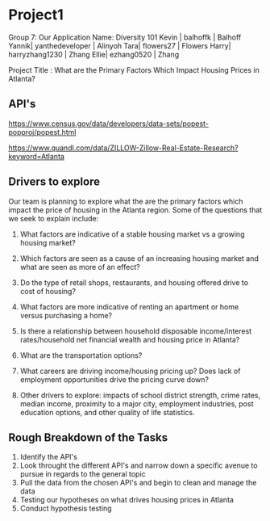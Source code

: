 # Project1
Group 7:
Our Application Name: Diversity 101
Kevin | balhoffk | Balhoff
Yannik| yanthedeveloper | Alinyoh
Tara| flowers27 | Flowers
Harry| harryzhang1230 | Zhang
Ellie| ezhang0520 | Zhang

Project Title : What are the Primary Factors Which Impact Housing Prices in Atlanta?

API's
-----
https://www.census.gov/data/developers/data-sets/popest-popproj/popest.html

https://www.quandl.com/data/ZILLOW-Zillow-Real-Estate-Research?keyword=Atlanta


Drivers to explore
------------------

Our team is planning to explore what the are the primary factors which impact the price of housing in the Atlanta region. Some of the questions that we seek to explain include:



1. What factors are indicative of a stable housing market vs a growing housing market?

2. Which factors are seen as a cause of an increasing housing market and what are seen as more of an effect?

3. Do the type of retail shops, restaurants, and housing offered drive to cost of housing?

4. What factors are more indicative of renting an apartment or home versus purchasing a home?

5. Is there a relationship between household disposable income/interest rates/household net financial wealth and housing price in Atlanta?
6. What are the transportation options?

7. What careers are driving income/housing pricing up? Does lack of employment opportunities drive the pricing curve down?

8. Other drivers to explore: impacts of school district strength, crime rates, median income, proximity to a major city, employment industries, post education options, and other quality of life statistics.

Rough Breakdown of the Tasks
---------------------------

1. Identify the API's
2. Look throught the different API's and narrow down a specific avenue to pursue in regards to the general topic
3. Pull the data from the chosen API's and begin to clean and manage the data 
4. Testing our hypotheses on what drives housing prices in Atlanta
5. Conduct hypothesis testing